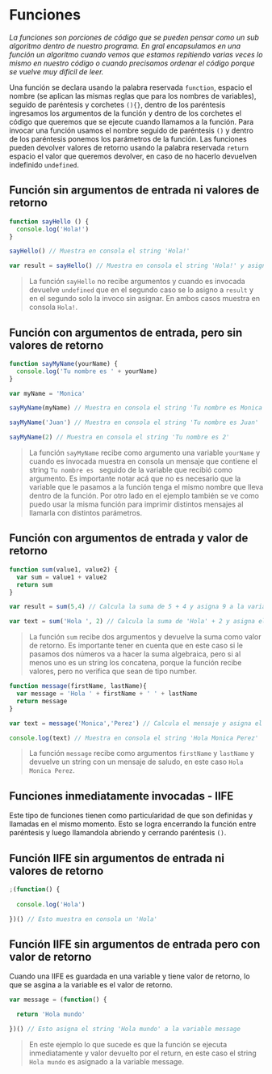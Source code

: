 # Funciones

*La funciones son porciones de código que se pueden pensar como un sub algoritmo dentro de nuestro programa. En gral encapsulamos en una función un algoritmo cuando vemos que estamos repitiendo varias veces lo mismo en nuestro código o cuando precisamos ordenar el código porque se vuelve muy difícil de leer.*

Una función se declara usando la palabra reservada `function`, espacio el nombre (se aplican las mismas reglas que para los nombres de variables), seguido de paréntesis y corchetes `(){}`, dentro de los paréntesis ingresamos los argumentos de la función y dentro de los corchetes el código que queremos que se ejecute cuando llamamos a la función. Para invocar una función usamos el nombre seguido de paréntesis `()` y dentro de los paréntesis ponemos los parámetros de la función. Las funciones pueden devolver valores de retorno usando la palabra reservada `return` espacio el valor que queremos devolver, en caso de no hacerlo devuelven indefinido `undefined`.

## Función sin argumentos de entrada ni valores de retorno

```js
function sayHello () {
  console.log('Hola!')
}

sayHello() // Muestra en consola el string 'Hola!'

var result = sayHello() // Muestra en consola el string 'Hola!' y asigna undefined a la variable result1
```

> La función `sayHello` no recibe argumentos y cuando es invocada devuelve `undefined` que en el segundo caso se lo asigno a `result` y en el segundo solo la invoco sin asignar. En ambos casos muestra en consola `Hola!`.

## Función con argumentos de entrada, pero sin valores de retorno

```js
function sayMyName(yourName) {
  console.log('Tu nombre es ' + yourName)
}

var myName = 'Monica'

sayMyName(myName) // Muestra en consola el string 'Tu nombre es Monica'

sayMyName('Juan') // Muestra en consola el string 'Tu nombre es Juan'

sayMyName(2) // Muestra en consola el string 'Tu nombre es 2'
```

> La función `sayMyName` recibe como argumento una variable `yourName` y cuando es invocada muestra en consola un mensaje que contiene el string `Tu nombre es ` seguido de la variable que recibió como argumento. Es importante notar acá que no es necesario que la variable que le pasamos a la función tenga el mismo nombre que lleva dentro de la función. Por otro lado en el ejemplo también se ve como puedo usar la misma función para imprimir distintos mensajes al llamarla con distintos parámetros.


## Función con argumentos de entrada y valor de retorno

```js
function sum(value1, value2) {
  var sum = value1 + value2
  return sum
}

var result = sum(5,4) // Calcula la suma de 5 + 4 y asigna 9 a la variable result

var text = sum('Hola ', 2) // Calcula la suma de 'Hola' + 2 y asigna el string 'Hola 2' a la variable text
```

> La función `sum` recibe dos argumentos y devuelve la suma como valor de retorno. Es importante tener en cuenta que en este caso si le pasamos dos números va a hacer la suma algebraica, pero si al menos uno es un string los concatena, porque la función recibe valores, pero no verifica que sean de tipo number.

```js
function message(firstName, lastName){
  var message = 'Hola ' + firstName + ' ' + lastName
  return message
}

var text = message('Monica','Perez') // Calcula el mensaje y asigna el string 'Hola Monica Perez' a la variable text

console.log(text) // Muestra en consola el string 'Hola Monica Perez'
```

> La función `message` recibe como argumentos `firstName` y `lastName` y devuelve un string con un mensaje de saludo, en este caso `Hola Monica Perez`.

## Funciones inmediatamente invocadas - IIFE

Este tipo de funciones tienen como particularidad de que son definidas y llamadas en el mismo momento. Esto se logra encerrando la función entre paréntesis y luego llamandola abriendo y cerrando paréntesis `()`.

## Función IIFE sin argumentos de entrada ni valores de retorno

```js
;(function() {
  
  console.log('Hola')

})() // Esto muestra en consola un 'Hola'
```

## Función IIFE sin argumentos de entrada pero con valor de retorno

Cuando una IIFE es guardada en una variable y tiene valor de retorno, lo que se asgina a la variable es el valor de retorno.

```js
var message = (function() {

  return 'Hola mundo'

})() // Esto asigna el string 'Hola mundo' a la variable message
```

> En este ejemplo lo que sucede es que la función se ejecuta inmediatamente y valor devuelto por el return, en este caso el string `Hola mundo` es asignado a la variable message.

